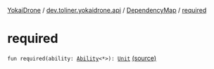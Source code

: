 [YokaiDrone](../../index.md) / [dev.toliner.yokaidrone.api](../index.md) / [DependencyMap](index.md) / [required](./required.md)

# required

`fun required(ability: `[`Ability`](../-ability/index.md)`<*>): `[`Unit`](https://kotlinlang.org/api/latest/jvm/stdlib/kotlin/-unit/index.html) [(source)](https://github.com/toliner/YokaiDrone/tree/master/src/main/kotlin/dev/toliner/yokaidrone/api/DependencyMap.kt#L14)